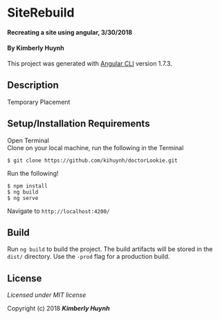 # SiteRebuild
#### Recreating a site using angular, 3/30/2018
#### By Kimberly Huynh
This project was generated with [Angular CLI](https://github.com/angular/angular-cli) version 1.7.3.

## Description
Temporary Placement

## Setup/Installation Requirements
Open Terminal <br/>
Clone on your local machine, run the following in the Terminal
```
$ git clone https://github.com/kihuynh/doctorLookie.git
```
Run the following!
```
$ npm install
$ ng build
$ ng serve
```
Navigate to `http://localhost:4200/` 
## Build

Run `ng build` to build the project. The build artifacts will be stored in the `dist/` directory. Use the `-prod` flag for a production build.

## License

*Licensed under MIT license*

Copyright (c) 2018 **_Kimberly Huynh_**
